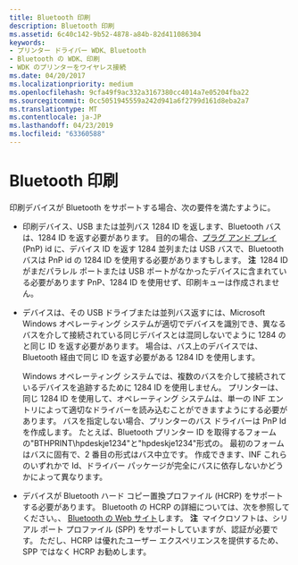 ```yaml
---
title: Bluetooth 印刷
description: Bluetooth 印刷
ms.assetid: 6c40c142-9b52-4878-a84b-82d411086304
keywords:
- プリンター ドライバー WDK、Bluetooth
- Bluetooth の WDK、印刷
- WDK のプリンターをワイヤレス接続
ms.date: 04/20/2017
ms.localizationpriority: medium
ms.openlocfilehash: 9cfa49f9ac332a3167380cc4014a7e05204fba22
ms.sourcegitcommit: 0cc5051945559a242d941a6f2799d161d8eba2a7
ms.translationtype: MT
ms.contentlocale: ja-JP
ms.lasthandoff: 04/23/2019
ms.locfileid: "63360588"
---
```

# <a name="bluetooth-printing"></a>Bluetooth 印刷


印刷デバイスが Bluetooth をサポートする場合、次の要件を満たすように。

-   印刷デバイス、USB または並列バス 1284 ID を返します、Bluetooth バスは、1284 ID を返す必要があります。 目的の場合、[プラグ アンド プレイ](https://msdn.microsoft.com/library/windows/hardware/ff547125)(PnP) id に、デバイス ID を返す 1284 並列または USB バスで、Bluetooth バスは PnP id の 1284 ID を使用する必要がありますもします。
    **注**  1284 ID がまだパラレル ポートまたは USB ポートがなかったデバイスに含まれている必要があります PnP、1284 ID を使用せず、印刷キューは作成されません。

     

-   デバイスは、その USB ドライブまたは並列バス返すには、Microsoft Windows オペレーティング システムが適切でデバイスを識別でき、異なるバスを介して接続されている同じデバイスとは混同しないでように 1284 のと同じ ID を返す必要があります。 場合は、バス上のデバイスでは、Bluetooth 経由で同じ ID を返す必要がある 1284 ID を使用します。

    Windows オペレーティング システムでは、複数のバスを介して接続されているデバイスを追跡するために 1284 ID を使用しません。 プリンターは、同じ 1284 ID を使用して、オペレーティング システムは、単一の INF エントリによって適切なドライバーを読み込むことができますようにする必要があります。 バスを指定しない場合、プリンターのバス ドライバーは PnP Id を作成します。 たとえば、Bluetooth プリンター ID を取得するフォームの"BTHPRINT\\hpdeskje1234"と"hpdeskje1234"形式の。 最初のフォームはバスに固有で、2 番目の形式はバス中立です。 作成できます、INF これらのいずれかで Id、ドライバー パッケージが完全にバスに依存しないかどうかによって異なります。

-   デバイスが Bluetooth ハード コピー置換プロファイル (HCRP) をサポートする必要があります。 Bluetooth の HCRP の詳細については、次を参照してください。、 [Bluetooth の Web サイト](https://go.microsoft.com/fwlink/p/?linkid=26268)します。
    **注**  マイクロソフトは、シリアル ポート プロファイル (SPP) をサポートしていますが、認証が必要です。 ただし、HCRP は優れたユーザー エクスペリエンスを提供するため、SPP ではなく HCRP お勧めします。

     

 

 




